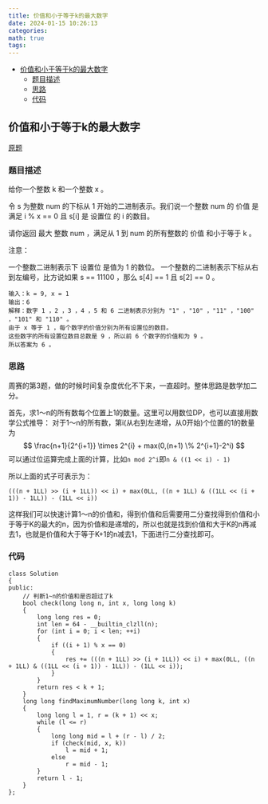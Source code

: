 ```yaml
---
title: 价值和小于等于k的最大数字
date: 2024-01-15 10:26:13
categories:
math: true
tags:
---
```

<!-- TOC -->

- [价值和小于等于k的最大数字](#价值和小于等于k的最大数字)
    - [题目描述](#题目描述)
    - [思路](#思路)
    - [代码](#代码)

<!-- /TOC -->
## 价值和小于等于k的最大数字
[原题](https://leetcode.cn/problems/maximum-number-that-sum-of-the-prices-is-less-than-or-equal-to-k/description/)
### 题目描述
给你一个整数 k 和一个整数 x 。

令 s 为整数 num 的下标从 1 开始的二进制表示。我们说一个整数 num 的 价值 是满足 i % x == 0 且 s[i] 是 设置位 的 i 的数目。

请你返回 最大 整数 num ，满足从 1 到 num 的所有整数的 价值 和小于等于 k 。

注意：

一个整数二进制表示下 设置位 是值为 1 的数位。
一个整数的二进制表示下标从右到左编号，比方说如果 s == 11100 ，那么 s[4] == 1 且 s[2] == 0 。

```
输入：k = 9, x = 1
输出：6
解释：数字 1 ，2 ，3 ，4 ，5 和 6 二进制表示分别为 "1" ，"10" ，"11" ，"100" ，"101" 和 "110" 。
由于 x 等于 1 ，每个数字的价值分别为所有设置位的数目。
这些数字的所有设置位数目总数是 9 ，所以前 6 个数字的价值和为 9 。
所以答案为 6 。
```
### 思路
周赛的第3题，做的时候时间复杂度优化不下来，一直超时。整体思路是数学加二分。

首先，求1～n的所有数每个位置上1的数量。这里可以用数位DP，也可以直接用数学公式推导：
对于1～n的所有数，第i(从右到左递增，从0开始)个位置的1的数量为
$$
\frac{n+1}{2^{i+1}} \times 2^{i} + max(0,(n+1) \% 2^{i+1}-2^i)
$$
可以通过位运算完成上面的计算，比如`n mod 2^i`即`n & ((1 << i) - 1)`

所以上面的式子可表示为：
```
(((n + 1LL) >> (i + 1LL)) << i) + max(0LL, ((n + 1LL) & ((1LL << (i + 1)) - 1LL)) - (1LL << i))
```
这样我们可以快速计算1～n的价值和，得到价值和后需要用二分查找得到价值和小于等于K的最大的n，因为价值和是递增的，所以也就是找到价值和大于K的n再减去1，也就是价值和大于等于K+1的n减去1，下面进行二分查找即可。
### 代码
```
class Solution
{
public:
    // 判断1~n的价值和是否超过了k
    bool check(long long n, int x, long long k)
    {
        long long res = 0;
        int len = 64 - __builtin_clzll(n);
        for (int i = 0; i < len; ++i)
        {
            if ((i + 1) % x == 0)
            {
                res += (((n + 1LL) >> (i + 1LL)) << i) + max(0LL, ((n + 1LL) & ((1LL << (i + 1)) - 1LL)) - (1LL << i));
            }
        }
        return res < k + 1;
    }
    long long findMaximumNumber(long long k, int x)
    {
        long long l = 1, r = (k + 1) << x;
        while (l <= r)
        {
            long long mid = l + (r - l) / 2;
            if (check(mid, x, k))
                l = mid + 1;
            else
                r = mid - 1;
        }
        return l - 1;
    }
};
```